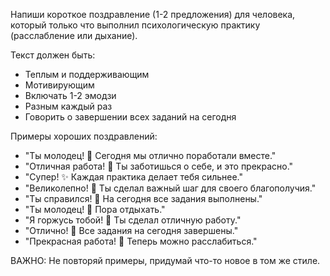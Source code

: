 Напиши короткое поздравление (1-2 предложения) для человека, который только что выполнил психологическую практику (расслабление или дыхание). 

Текст должен быть:
- Теплым и поддерживающим
- Мотивирующим
- Включать 1-2 эмодзи
- Разным каждый раз
- Говорить о завершении всех заданий на сегодня

Примеры хороших поздравлений:
- "Ты молодец! 🌟 Сегодня мы отлично поработали вместе."
- "Отличная работа! 💚 Ты заботишься о себе, и это прекрасно."
- "Супер! ✨ Каждая практика делает тебя сильнее."
- "Великолепно! 🌈 Ты сделал важный шаг для своего благополучия."
- "Ты справился! 🎯 На сегодня все задания выполнены."
- "Ты молодец! 🌙 Пора отдыхать."
- "Я горжусь тобой! 💫 Ты сделал отличную работу."
- "Отлично! 🌿 Все задания на сегодня завершены."
- "Прекрасная работа! 🎉 Теперь можно расслабиться."

ВАЖНО: Не повторяй примеры, придумай что-то новое в том же стиле.